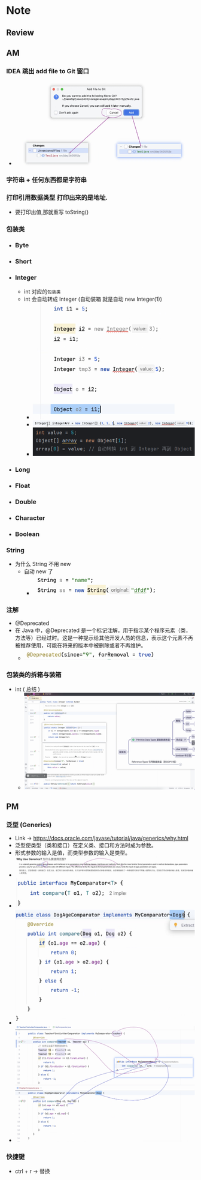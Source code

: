 # Note

## Review

## AM

### IDEA 跳出 add file to Git 窗口
- ![img.png](img.png)

### 字符串 + 任何东西都是字符串

### 打印引用数据类型 打印出来的是地址.
- 要打印出值,那就重写 toString() 

### 包装类
- ### Byte
- ### Short
- ### Integer
  - int 对应的`包装类`
  - int 会自动转成 Integer (自动装箱 就是自动 new Integer(1))
    - ![img_1.png](img_1.png)
    - ![img_2.png](img_2.png)
    - ![img_4.png](img_4.png)
- ### Long
- ### Float
- ### Double
- ### Character
- ### Boolean

### String
- 为什么 String 不用 new
  - 自动 new 了 
    - ![img_6.png](img_6.png)

### 注解
- @Deprecated
- 在 Java 中，@Deprecated 是一个标记注解，用于指示某个程序元素（类，方法等）已经过时。这是一种提示给其他开发人员的信息，表示这个元素不再被推荐使用，可能在将来的版本中被删除或者不再维护。
  - ![img_3.png](img_3.png)

### 包装类的拆箱与装箱
- int ( 总结 )
  - ![img_5.png](img_5.png)

## PM

### 泛型 (Generics)
- Link -> https://docs.oracle.com/javase/tutorial/java/generics/why.html
- 泛型使类型（类和接口）在定义类、接口和方法时成为参数。
- 形式参数的输入是值，而类型参数的输入是类型。
- ![img_10.png](img_10.png)
- ![img_8.png](img_8.png)
- ![img_7.png](img_7.png)
- ![img_9.png](img_9.png)

### 快捷键
- ctrl + r -> 替换